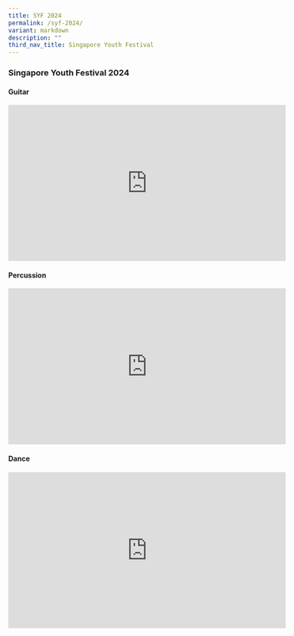 ```yaml
---
title: SYF 2024
permalink: /syf-2024/
variant: markdown
description: ""
third_nav_title: Singapore Youth Festival
---
```

<h3>Singapore Youth Festival 2024</h3>
<h4>Guitar</h4>
<div class="iframe-wrapper">
<iframe height="315" width="560" allowfullscreen="true" frameborder="0" src="https://www.youtube.com/embed/oQR_9JbGigo?si=ZFJsrD7vMEhWaBCJ"></iframe>
</div>
<h4>Percussion</h4>
<div class="iframe-wrapper">
<iframe height="315" width="560" allowfullscreen="true" frameborder="0" src="https://www.youtube.com/embed/zCSe3NPBb0M?si=VcpFWUaN4sCO8NCd"></iframe>
</div>
<h4>Dance</h4>
<div class="iframe-wrapper">
<iframe height="315" width="560" allowfullscreen="true" frameborder="0" src="https://www.youtube.com/embed/Ww_mm9DAmVY?si=gpzV73vic1tiMfys"></iframe>
</div>
<p></p>